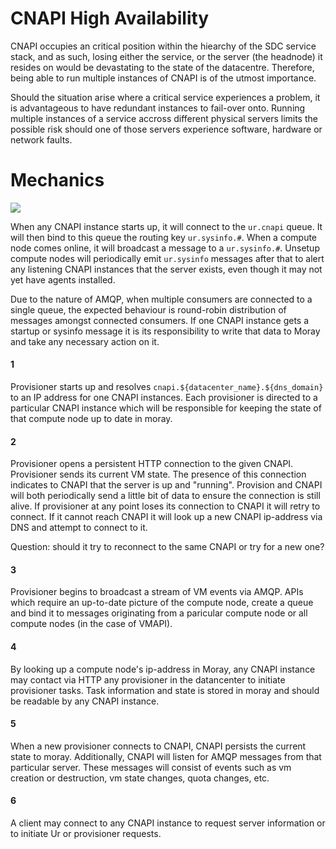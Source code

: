 <!--
    This Source Code Form is subject to the terms of the Mozilla Public
    License, v. 2.0. If a copy of the MPL was not distributed with this
    file, You can obtain one at http://mozilla.org/MPL/2.0/.
-->

<!--
    Copyright (c) 2019, Joyent, Inc.
-->

# CNAPI High Availability

CNAPI occupies an critical position within the hiearchy of the SDC service
stack, and as such, losing either the service, or the server (the headnode) it
resides on would be devastating to the state of the datacentre. Therefore, being
able to run multiple instances of CNAPI is of the utmost importance.

Should the situation arise where a critical service experiences a problem, it
is advantageous to have redundant instances to fail-over onto. Running multiple
instances of a service accross different physical servers limits the possible
risk should one of those servers experience software, hardware or network
faults.


# Mechanics

<img src="cnapi-ha.png" />


When any CNAPI instance starts up, it will connect to the `ur.cnapi` queue. It
will then bind to this queue the routing key `ur.sysinfo.#`. When a compute node
comes online, it will broadcast a message to a `ur.sysinfo.#`.  Unsetup compute
nodes will periodically emit `ur.sysinfo` messages after that to alert any
listening CNAPI instances that the server exists, even though it may not yet
have agents installed.

Due to the nature of AMQP, when multiple consumers are connected to a single
queue, the expected behaviour is round-robin distribution of messages amongst
connected consumers. If one CNAPI instance gets a startup or sysinfo message it
is its responsibility to write that data to Moray and take any necessary action
on it.


#### 1

Provisioner starts up and resolves `cnapi.${datacenter_name}.${dns_domain}` to
an IP address for one CNAPI instances. Each provisioner is directed to a
particular CNAPI instance which will be responsible for keeping the state of
that compute node up to date in moray.


#### 2

Provisioner opens a persistent HTTP connection to the given CNAPI. Provisioner
sends its current VM state. The presence of this connection indicates to CNAPI
that the server is up and "running". Provision and CNAPI will both periodically
send a little bit of data to ensure the connection is still alive. If
provisioner at any point loses its connection to CNAPI it will retry to
connect. If it cannot reach CNAPI it will look up a new CNAPI ip-address via
DNS and attempt to connect to it.

Question: should it try to reconnect to the same CNAPI or try for a new one?


#### 3

Provisioner begins to broadcast a stream of VM events via AMQP. APIs which
require an up-to-date picture of the compute node, create a queue and bind it
to messages originating from a paricular compute node or all compute nodes (in
the case of VMAPI).


#### 4

By looking up a compute node's ip-address in Moray, any CNAPI instance may
contact via HTTP any provisioner in the datancenter to initiate provisioner
tasks. Task information and state is stored in moray and should be readable by
any CNAPI instance.


#### 5

When a new provisioner connects to CNAPI, CNAPI persists the current state to
moray. Additionally, CNAPI will listen for AMQP messages from that particular
server. These messages will consist of events such as vm creation or
destruction, vm state changes, quota changes, etc.


#### 6

A client may connect to any CNAPI instance to request server information or to
initiate Ur or provisioner requests.
